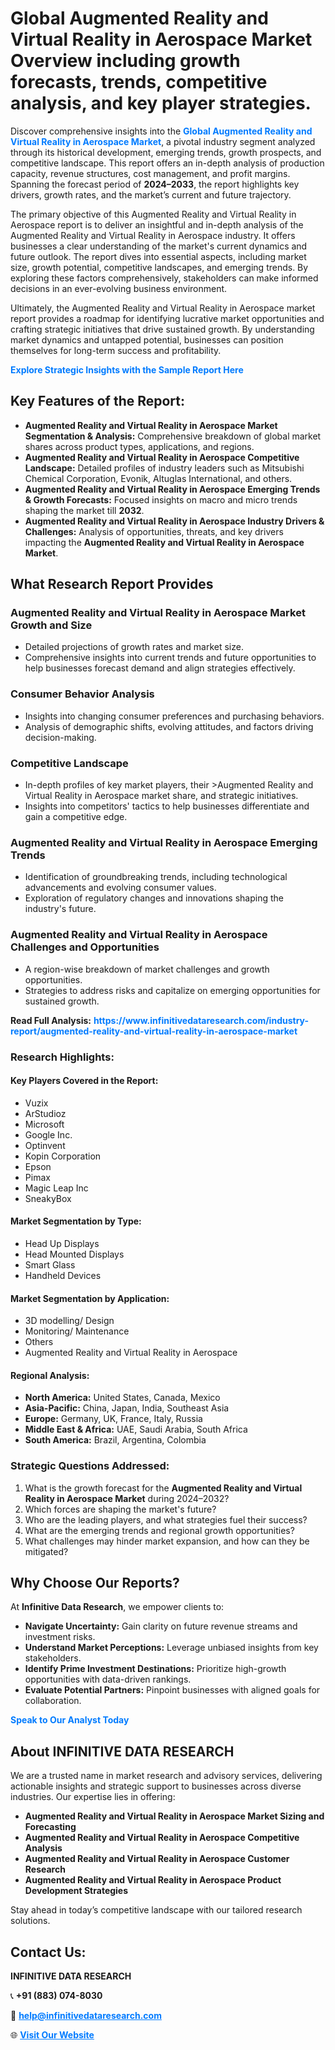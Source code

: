 <h1>Global Augmented Reality and Virtual Reality in Aerospace Market Overview including growth forecasts, trends, competitive analysis, and key player strategies.</h1>
<p>
Discover comprehensive insights into the 
<a href="https://www.infinitivedataresearch.com/industry-report/augmented-reality-and-virtual-reality-in-aerospace-market" rel="dofollow" style="color: #007BFF; text-decoration: none;"><strong>Global Augmented Reality and Virtual Reality in Aerospace Market</strong></a>, a pivotal industry segment analyzed through its historical development, emerging trends, growth prospects, and competitive landscape. This report offers an in-depth analysis of production capacity, revenue structures, cost management, and profit margins. Spanning the forecast period of <strong>2024–2033</strong>, the report highlights key drivers, growth rates, and the market’s current and future trajectory.
</p>
<p>
The primary objective of this Augmented Reality and Virtual Reality in Aerospace report is to deliver an insightful and in-depth analysis of the Augmented Reality and Virtual Reality in Aerospace industry. It offers businesses a clear understanding of the market's current dynamics and future outlook. The report dives into essential aspects, including market size, growth potential, competitive landscapes, and emerging trends. By exploring these factors comprehensively, stakeholders can make informed decisions in an ever-evolving business environment.
</p>
<p>
Ultimately, the Augmented Reality and Virtual Reality in Aerospace market report provides a roadmap for identifying lucrative market opportunities and crafting strategic initiatives that drive sustained growth. By understanding market dynamics and untapped potential, businesses can position themselves for long-term success and profitability.
</p>
<p>
<a href="https://www.infinitivedataresearch.com/request-sample/reportId=107597" style="color: #007BFF; text-decoration: none;"><strong>Explore Strategic Insights with the Sample Report Here</strong></a>
</p>

<h2>Key Features of the Report:</h2>
<ul>
<li><strong>Augmented Reality and Virtual Reality in Aerospace Market Segmentation & Analysis:</strong> Comprehensive breakdown of global market shares across product types, applications, and regions.</li>
<li><strong>Augmented Reality and Virtual Reality in Aerospace Competitive Landscape:</strong> Detailed profiles of industry leaders such as Mitsubishi Chemical Corporation, Evonik, Altuglas International, and others.</li>
<li><strong>Augmented Reality and Virtual Reality in Aerospace Emerging Trends & Growth Forecasts:</strong> Focused insights on macro and micro trends shaping the market till <strong>2032</strong>.</li>
<li><strong>Augmented Reality and Virtual Reality in Aerospace Industry Drivers & Challenges:</strong> Analysis of opportunities, threats, and key drivers impacting the <strong>Augmented Reality and Virtual Reality in Aerospace Market</strong>.</li>
</ul>

<h2>What Research Report Provides</h2>
<h3>Augmented Reality and Virtual Reality in Aerospace Market Growth and Size</h3>
<ul>
<li>Detailed projections of growth rates and market size.</li>
<li>Comprehensive insights into current trends and future opportunities to help businesses forecast demand and align strategies effectively.</li>
</ul>

<h3>Consumer Behavior Analysis</h3>
<ul>
<li>Insights into changing consumer preferences and purchasing behaviors.</li>
<li>Analysis of demographic shifts, evolving attitudes, and factors driving decision-making.</li>
</ul>

<h3>Competitive Landscape</h3>
<ul>
<li>In-depth profiles of key market players, their >Augmented Reality and Virtual Reality in Aerospace market share, and strategic initiatives.</li>
<li>Insights into competitors' tactics to help businesses differentiate and gain a competitive edge.</li>
</ul>

<h3>Augmented Reality and Virtual Reality in Aerospace Emerging Trends</h3>
<ul>
<li>Identification of groundbreaking trends, including technological advancements and evolving consumer values.</li>
<li>Exploration of regulatory changes and innovations shaping the industry's future.</li>
</ul>

<h3>Augmented Reality and Virtual Reality in Aerospace Challenges and Opportunities</h3>
<ul>
<li>A region-wise breakdown of market challenges and growth opportunities.</li>
<li>Strategies to address risks and capitalize on emerging opportunities for sustained growth.</li>
</ul>
<p><strong>Read Full Analysis:</strong> <a href="https://www.infinitivedataresearch.com/industry-report/augmented-reality-and-virtual-reality-in-aerospace-market" rel="dofollow" style="color: #007BFF; text-decoration: none;"><strong>https://www.infinitivedataresearch.com/industry-report/augmented-reality-and-virtual-reality-in-aerospace-market</strong></a></p>
<h3>Research Highlights:</h3>
<h4>Key Players Covered in the Report:</h4>
<ul><li>Vuzix</li><li>ArStudioz</li><li>Microsoft</li><li>Google Inc.</li><li>Optinvent</li><li>Kopin Corporation</li><li>Epson</li><li>Pimax</li><li>Magic Leap Inc</li><li>SneakyBox</li></ul>
<h4>Market Segmentation by Type:</h4>
<ul><li>Head Up Displays</li><li>Head Mounted Displays</li><li>Smart Glass</li><li>Handheld Devices</li></ul>
<h4>Market Segmentation by Application:</h4>
<ul><li>3D modelling/ Design</li><li>Monitoring/ Maintenance</li><li>Others</li><li>Augmented Reality and Virtual Reality in Aerospace</li></ul>

<h4>Regional Analysis:</h4>
<ul>
<li><strong>North America:</strong> United States, Canada, Mexico</li>
<li><strong>Asia-Pacific:</strong> China, Japan, India, Southeast Asia</li>
<li><strong>Europe:</strong> Germany, UK, France, Italy, Russia</li>
<li><strong>Middle East & Africa:</strong> UAE, Saudi Arabia, South Africa</li>
<li><strong>South America:</strong> Brazil, Argentina, Colombia</li>
</ul>

<h3>Strategic Questions Addressed:</h3>
<ol>
<li>What is the growth forecast for the <strong>Augmented Reality and Virtual Reality in Aerospace Market</strong> during 2024–2032?</li>
<li>Which forces are shaping the market's future?</li>
<li>Who are the leading players, and what strategies fuel their success?</li>
<li>What are the emerging trends and regional growth opportunities?</li>
<li>What challenges may hinder market expansion, and how can they be mitigated?</li>
</ol>

<h2>Why Choose Our Reports?</h2>
<p>At <strong>Infinitive Data Research</strong>, we empower clients to:</p>
<ul>
<li><strong>Navigate Uncertainty:</strong> Gain clarity on future revenue streams and investment risks.</li>
<li><strong>Understand Market Perceptions:</strong> Leverage unbiased insights from key stakeholders.</li>
<li><strong>Identify Prime Investment Destinations:</strong> Prioritize high-growth opportunities with data-driven rankings.</li>
<li><strong>Evaluate Potential Partners:</strong> Pinpoint businesses with aligned goals for collaboration.</li>
</ul>
<p><a href="https://www.infinitivedataresearch.com/industry-report/augmented-reality-and-virtual-reality-in-aerospace-market" rel="dofollow" style="color: #007BFF; text-decoration: none;"><strong>Speak to Our Analyst Today</strong></a></p>

<h2>About INFINITIVE DATA RESEARCH</h2>
<p>We are a trusted name in market research and advisory services, delivering actionable insights and strategic support to businesses across diverse industries. Our expertise lies in offering:</p>
<ul>
<li><strong>Augmented Reality and Virtual Reality in Aerospace Market Sizing and Forecasting</strong></li>
<li><strong>Augmented Reality and Virtual Reality in Aerospace Competitive Analysis</strong></li>
<li><strong>Augmented Reality and Virtual Reality in Aerospace Customer Research</strong></li>
<li><strong>Augmented Reality and Virtual Reality in Aerospace Product Development Strategies</strong></li>
</ul>
<p>Stay ahead in today’s competitive landscape with our tailored research solutions.</p>

<h2>Contact Us:</h2>
<p><strong>INFINITIVE DATA RESEARCH</strong></p>
<p>📞 <strong>+91 (883) 074-8030</strong></p>
<p>📧 <strong><a href="mailto:help@infinitivedataresearch.com" style="color: #007BFF;">help@infinitivedataresearch.com</a></strong></p>
<p>🌐 <strong><a href="https://www.infinitivedataresearch.com" rel="dofollow" style="color: #007BFF;">Visit Our Website</a></strong></p>